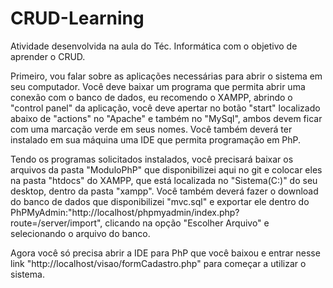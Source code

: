 # CRUD-Learning
Atividade desenvolvida na aula do Téc. Informática com o objetivo de aprender o CRUD. 

Primeiro, vou falar sobre as aplicações necessárias para abrir o sistema em seu computador. Você deve baixar um programa que permita abrir uma conexão com o banco de dados, eu recomendo o XAMPP, abrindo o "control panel" da aplicação, você deve apertar no botão "start" localizado abaixo de "actions" no "Apache" e também no "MySql", ambos devem ficar com uma marcação verde em seus nomes. Você também deverá ter instalado em sua máquina uma IDE que permita programação em PhP.

Tendo os programas solicitados instalados, você precisará baixar os arquivos da pasta "ModuloPhP" que disponibilizei aqui no git e colocar eles na pasta "htdocs" do XAMPP, que está localizada no "Sistema(C:)" do seu desktop, dentro da pasta "xampp". Você também deverá fazer o download do banco de dados que disponibilizei "mvc.sql" e exportar ele dentro do PhPMyAdmin:"http://localhost/phpmyadmin/index.php?route=/server/import", clicando na opção "Escolher Arquivo" e selecionando o arquivo do banco.

Agora você só precisa abrir a IDE para PhP que você baixou e entrar nesse link "http://localhost/visao/formCadastro.php" para começar a utilizar o sistema. 








